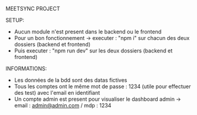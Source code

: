 MEETSYNC PROJECT

SETUP:
- Aucun module n'est present dans le backend ou le frontend
- Pour un bon fonctionnement -> executer : "npm i" sur chacun des deux dossiers (backend et frontend)
- Puis executer : "npm run dev" sur les deux dossiers (backend et frontend)

INFORMATIONS: 
- Les données de la bdd sont des datas fictives
- Tous les comptes ont le même mot de passe : 1234 (utile pour effectuer des test) avec l'email en identifiant
- Un compte admin est present pour visualiser le dashboard admin -> email : admin@admin.com / mdp : 1234
